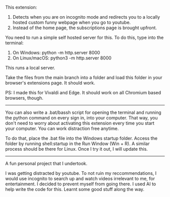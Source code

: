 This extension:
1. Detects when you are on incognito mode and redirects you to a locally hosted custom funny webpage when you go to youtube.
2. Instead of the home page, the subscriptions page is brought upfront.

You need to run a simple self hosted server for this. To do this, type into the terminal:

1. On Windows: python -m http.server 8000
2. On Linux/macOS: python3 -m http.server 8000

This runs a local server.

Take the files from the main branch into a folder and load this folder in your browser's extensions page. It should work.

PS: I made this for Vivaldi and Edge. It should work on all Chromium based browsers, though. 

---
You can also write a .bat/bassh script for opening the terminal and running the python command on every sign in, into your computer. That way, you don't need to worry about 
activating this extension every time you start your computer. You can work distraction free anytime.

To do that, place the .bat file into the Windows startup folder. Access the folder by running shell:startup in the Run Window (Win + R). A similar process should be there for Linux. Once I try it out,
I will update this.

---
A fun personal project that I undertook. 

I was getting distracted by youtube. To not ruin my reccommendations,  I would use incognito to search up and watch videos irrelevant to me, for entertainment. 
I decided to prevent myself from going there. I used AI to help write the code for this. Learnt some good stuff along the way.
